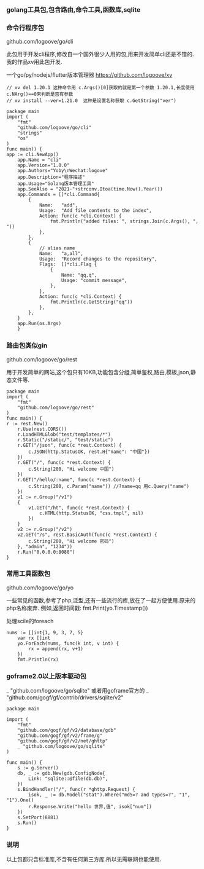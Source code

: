 ### golang工具包,包含路由,命令工具,函数库,sqlite

### 命令行程序包
github.com/logoove/go/cli

此包用于开发cli程序,修改自一个国外很少人用的包,用来开发简单cli还是不错的.
我的作品xv用此包开发.

一个go/py/nodejs/flutter版本管理器 <https://github.com/logoove/xv>

```
// xv del 1.20.1 这种命令用 c.Args()[0]获取的就是第一个参数 1.20.1,长度使用c.NArg()==0来判断是否有参数
// xv install --ver=1.21.0  这种是设置名称获取 c.GetString("ver")

package main
import (
    "fmt"
    "github.com/logoove/go/cli"
    "strings"
    "os"
)
func main() {
app := cli.NewApp()
    app.Name = "cli"
    app.Version="1.0.0"
    app.Authors="Yoby\nWechat:logove"
    app.Description="程序描述"
    app.Usage="Golang版本管理工具"
    app.SeeAlso = "2021-"+strconv.Itoa(time.Now().Year())
    app.Commands = []*cli.Command{
        {
            Name:   "add",
            Usage:  "Add file contents to the index",
            Action: func(c *cli.Context) {
                fmt.Println("added files: ", strings.Join(c.Args(), ", "))
            },
        },
        {
            // alias name
            Name:   "a,all",
            Usage:  "Record changes to the repository",
            Flags:  []*cli.Flag {
                {
                    Name: "qq,q",
                    Usage: "commit message",
                },
            },
            Action: func(c *cli.Context) {
                fmt.Println(c.GetString("qq"))
            },
        },
    }
    app.Run(os.Args)
    }
```
### 路由包类似gin

github.com/logoove/go/rest

用于开发简单的网站,这个包只有10KB,功能包含分组,简单鉴权,路由,模板,json,静态文件等.

```
package main
import (
    "fmt"
    "github.com/logoove/go/rest"
)
func main() {
r := rest.New()
	r.Use(rest.CORS())
	r.LoadHTMLGlob("test/templates/*")
	r.Static("/static/", "test/static")
	r.GET("/json", func(c *rest.Context) {
		c.JSON(http.StatusOK, rest.H{"name": "中国"})
	})
	r.GET("/", func(c *rest.Context) {
		c.String(200, "Hi welcome 中国")
	})
	r.GET("/hello/:name", func(c *rest.Context) {
		c.String(200, c.Param("name")) //?name=qq 用c.Query("name")
	})
	v1 := r.Group("/v1")
	{
		v1.GET("/ht", func(c *rest.Context) {
			c.HTML(http.StatusOK, "css.tmpl", nil)
		})
	}
	v2 := r.Group("/v2")
	v2.GET("/s", rest.BasicAuth(func(c *rest.Context) {
		c.String(200, "Hi welcome 密码")
	}, "admin", "1234"))
	r.Run("0.0.0.0:8080")
}
```
### 常用工具函数包

github.com/logoove/go/yo

一些常见的函数,参考了php,泛型,还有一些流行的库,放在了一起方便使用.原来的php名称废弃.
例如,返回时间戳: fmt.Print(yo.Timestamp())

处理scile的foreach
~~~
nums := []int{1, 9, 3, 7, 5}
    var rx []int
    yo.ForEach(nums, func(k int, v int) {
        rx = append(rx, v+1)
    })
    fmt.Println(rx)
~~~

### goframe2.0以上版本驱动包

_ "github.com/logoove/go/sqlite"
或者用goframe官方的
_ "github.com/gogf/gf/contrib/drivers/sqlite/v2"
~~~
package main

import (
	"fmt"
	"github.com/gogf/gf/v2/database/gdb"
	"github.com/gogf/gf/v2/frame/g"
	"github.com/gogf/gf/v2/net/ghttp"
	_ "github.com/logoove/go/sqlite"
)

func main() {
	s := g.Server()
	db, _ := gdb.New(gdb.ConfigNode{
		Link: "sqlite::@file(db.db)",
	})
	s.BindHandler("/", func(r *ghttp.Request) {
		isok, _ := db.Model("stat").Where("md5=? and types=?", "1", "1").One()
		r.Response.Write("hello 世界,值", isok["num"])
	})
	s.SetPort(8881)
	s.Run()
}
~~~


### 说明

以上包都只含标准库,不含有任何第三方库.所以无需联网也能使用.

